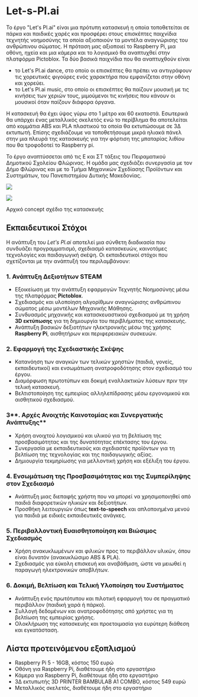 # Let-s-Pl.ai

Το έργο "Let's Pl.ai" είναι μια πρότυπη κατασκευή η οποία τοποθετείται σε πάρκα και παιδικές χαρές και προσφέρει στους επισκέπτες παιχνίδια τεχνητής νοημοσύνης τα οποία αξιοποιούν τα μοντέλα αναγνώρισης του ανθρώπινου σώματος. Η πρόταση μας αξιοποιεί το Raspberry Pi, μια οθόνη, ηχεία και μια κάμερα και το λογισμικό θα αναπτυχθεί στην πλατφόρμα Pictoblox. Τα δύο βασικά παιχνίδια που θα αναπτυχθούν είναι

-   το Let's Pl.ai dance, στο οποίο οι επισκέπτες θα πρέπει να αντιγράφουν τις χορευτικές φιγούρες ενός χαρακτήρα που εμφανίζεται στην οθόνη και χορεύει.
-   το Let's Pl.ai music, στο οποίο οι επισκέπτες θα παίζουν μουσική με τις κινήσεις των χεριών τους, μιμούμενοι τις κινήσεις που κάνουν οι μουσικοί όταν παίζουν διάφορα όργανα.

Η κατασκευή θα έχει ύψος γύρω στο 1 μέτρο και 60 εκατοστά. Εσωτερικά θα υπάρχει ένας μεταλλικός σκελετός ενώ το περίβλημα θα αποτελείται από κομμάτια ABS και PLA πλαστικού τα οποία θα εκτυπώσουμε σε 3Δ εκτυπωτή. Επίσης σχεδιάζουμε να τοποθετήσουμε μικρά ηλιακά πάνελ στην μια πλευρά της κατασκευής για την φόρτιση της μπαταρίας λιθίου που θα τροφοδοτεί το Raspberry pi.

Το έργο αναπτύσσεται από τις Ε και ΣΤ τάξεις του Πειραματικού Δημοτικού Σχολείου Φλώρινας. Η ομάδα μας σχεδιάζει συνεργασία με τον Δήμο Φλώρινας και με το Τμήμα Μηχανικών Σχεδίασης Προϊόντων και Συστημάτων, του Πανεπιστημίου Δυτικής Μακεδονίας.

![](https://hackers.ioarvanit.gr/wp-content/uploads/2025/02/image.png)

![](https://hackers.ioarvanit.gr/wp-content/uploads/2025/02/Screenshot_2.png)

Αρχικό concept σχέδιο της κατασκευής

## **Εκπαιδευτικοί Στόχοι**

Η ανάπτυξη του _Let's Pl.ai_ αποτελεί μια σύνθετη διαδικασία που συνδυάζει προγραμματισμό, σχεδιασμό κατασκευών, καινοτόμες τεχνολογίες και παιδαγωγική σκέψη. Οι εκπαιδευτικοί στόχοι που σχετίζονται με την ανάπτυξή του περιλαμβάνουν:

### **1. Ανάπτυξη Δεξιοτήτων STEAM**

-   Εξοικείωση με την ανάπτυξη εφαρμογών Τεχνητής Νοημοσύνης μέσω της πλατφόρμας **Pictoblox**.
-   Σχεδιασμός και υλοποίηση αλγορίθμων αναγνώρισης ανθρώπινου σώματος μέσω μοντέλων Μηχανικής Μάθησης.
-   Συνδυασμός μηχανικής και κατασκευαστικού σχεδιασμού με τη χρήση **3D εκτύπωσης** για τη δημιουργία του περιβλήματος της κατασκευής.
-   Ανάπτυξη βασικών δεξιοτήτων ηλεκτρονικής μέσω της χρήσης **Raspberry Pi**, αισθητήρων και περιφερειακών συσκευών.

### **2. Εφαρμογή της Σχεδιαστικής Σκέψης**

-   Κατανόηση των αναγκών των τελικών χρηστών (παιδιά, γονείς, εκπαιδευτικοί) και ενσωμάτωση ανατροφοδότησης στον σχεδιασμό του έργου.
-   Διαμόρφωση πρωτοτύπων και δοκιμή εναλλακτικών λύσεων πριν την τελική κατασκευή.
-   Βελτιστοποίηση της εμπειρίας αλληλεπίδρασης μέσω εργονομικού και αισθητικού σχεδιασμού.

### 3**. Αρχές Ανοιχτής Καινοτομίας και Συνεργατικής Ανάπτυξης**

-   Χρήση ανοιχτού λογισμικού και υλικού για τη βελτίωση της προσβασιμότητας και της δυνατότητας επέκτασης του έργου.
-   Συνεργασία με εκπαιδευτικούς και σχεδιαστές προϊόντων για τη βελτίωση της τεχνολογίας και της παιδαγωγικής αξίας.
-   Δημιουργία τεκμηρίωσης για μελλοντική χρήση και εξέλιξη του έργου.

### **4. Ενσωμάτωση της Προσβασιμότητας και της Συμπερίληψης στον Σχεδιασμό**

-   Ανάπτυξη μιας διεπαφής χρήστη που να μπορεί να χρησιμοποιηθεί από παιδιά διαφορετικών ηλικιών και δεξιοτήτων.
-   Προσθήκη λειτουργιών όπως **text-to-speech** και απλοποιημένα μενού για παιδιά με ειδικές εκπαιδευτικές ανάγκες.

### **5. Περιβαλλοντική Ευαισθητοποίηση και Βιώσιμος Σχεδιασμός**

-   Χρήση ανακυκλωμένων και φιλικών προς το περιβάλλον υλικών, όπου είναι δυνατόν (ανακυκλώσιμο ABS & PLA).
-   Σχεδιασμός για εύκολη επισκευή και αναβάθμιση, ώστε να μειωθεί η παραγωγή ηλεκτρονικών αποβλήτων.

### **6. Δοκιμή, Βελτίωση και Τελική Υλοποίηση του Συστήματος**

-   Ανάπτυξη ενός πρωτότυπου και πιλοτική εφαρμογή του σε πραγματικό περιβάλλον (παιδική χαρά ή πάρκο).
-   Συλλογή δεδομένων και ανατροφοδότησης από χρήστες για τη βελτίωση της εμπειρίας χρήσης.
-   Ολοκλήρωση της κατασκευής και προετοιμασία για ευρύτερη διάθεση και εγκατάσταση.

## Λίστα προτεινόμενου εξοπλισμού

-   Raspberry Pi 5 - 16GB, κόστος 150 ευρώ
-   Οθόνη για Raspberry Pi, διαθέτουμε ήδη στο εργαστήριο
-   Κάμερα για Raspberry Pi, διαθέτουμε ήδη στο εργαστήριο
-   3Δ εκτυπωτής 3D PRINTER BAMBULAB A1 COMBO, κόστος 549 ευρώ
-   Μεταλλικός σκελετός, διαθέτουμε ήδη στο εργαστήριο
